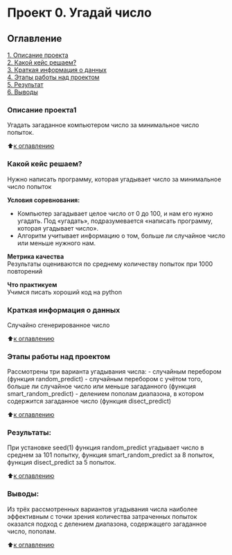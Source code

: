 # Проект 0. Угадай число

## Оглавление  
[1. Описание проекта](./README.md#Описание-проекта)  
[2. Какой кейс решаем?](./README.md#какой-кейс-решаем)  
[3. Краткая информация о данных](./README.md#краткая-информация-о-данных)  
[4. Этапы работы над проектом](./README.md#этапы-работы-над-проектом)  
[5. Результат](./README.md#результат)    
[6. Выводы](./README.md#выводы) 

### Описание проекта1    
Угадать загаданное компьютером число за минимальное число попыток.

:arrow_up:[к оглавлению](_)


### Какой кейс решаем?    
Нужно написать программу, которая угадывает число за минимальное число попыток

**Условия соревнования:**  
- Компьютер загадывает целое число от 0 до 100, и нам его нужно угадать. Под «угадать», подразумевается «написать программу, которая угадывает число».
- Алгоритм учитывает информацию о том, больше ли случайное число или меньше нужного нам.

**Метрика качества**     
Результаты оцениваются по среднему количеству попыток при 1000 повторений

**Что практикуем**     
Учимся писать хороший код на python


### Краткая информация о данных
Случайно сгенерированное число
  
:arrow_up:[к оглавлению](./README.md#оглавление)


### Этапы работы над проектом  
Рассмотрены три варианта угадывания числа: - случайным перебором (функция random_predict)
                                           - случайным перебором с учётом того, больше ли случайное число 
                                           или меньше загаданного (функция smart_random_predict)
                                           - делением пополам диапазона, в котором содержится загаданное число (функция disect_predict)

:arrow_up:[к оглавлению](./README.md#оглавление)


### Результаты:  
При установке seed(1) функция random_predict угадывает число в среднем за 101 попытку,
функция smart_random_predict за 8 попыток, функция disect_predict за 5 попыток.

:arrow_up:[к оглавлению](./README.md#оглавление)

### Выводы:  
Из трёх рассмотренных вариантов угадывания числа наиболее эффективным с точки зрения
количества затраченных попыток оказался подход с делением диапазона, содержащего 
загаданное число, пополам.

:arrow_up:[к оглавлению](./README.md#оглавление)



